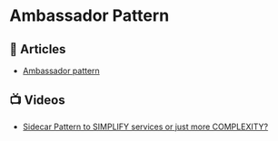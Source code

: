 
# Ambassador Pattern

## 📕 Articles

- [Ambassador pattern](https://docs.microsoft.com/en-us/azure/architecture/patterns/ambassador)

## 📺 Videos
- [Sidecar Pattern to SIMPLIFY services or just more COMPLEXITY?](https://www.youtube.com/watch?v=9zAjtcf9Wyo)